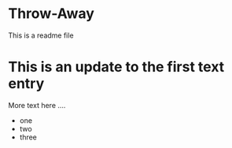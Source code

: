 # Throw-Away

This is a readme file

# This is an update to the first text entry

More text here ....

- one 
- two
- three
